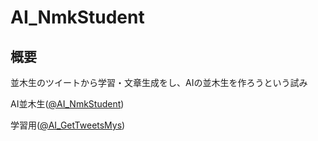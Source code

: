 # AI_NmkStudent
## 概要
並木生のツイートから学習・文章生成をし、AIの並木生を作ろうという試み

AI並木生([@AI_NmkStudent](https://twitter.com/AI_NmkStudent))

学習用([@AI_GetTweetsMys](https://twitter.com/AI_GetTweetsMys))
